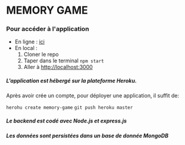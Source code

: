 # MEMORY GAME

### Pour accéder à l'application
- En ligne : [ici](https://memory-game-oclock.herokuapp.com/)
- En local : 
    1. Cloner le repo 
    2. Taper dans le terminal ```npm start```
    3. Aller à [http://localhost:3000](http://localhost:3000)


##### L'application est hébergé sur la plateforme **Heroku**.
Après avoir crée un compte, pour déployer une application, il suffit de:

`herohu create memory-game`
`git push heroku master`

##### Le backend est codé avec **Node.js** et **express.js**
##### Les données sont persistées dans un base de donnée MongoDB